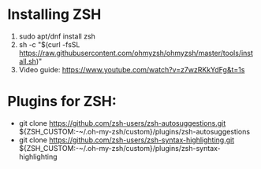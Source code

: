 # Installing ZSH

1. sudo apt/dnf install zsh
2. sh -c "$(curl -fsSL https://raw.githubusercontent.com/ohmyzsh/ohmyzsh/master/tools/install.sh)"
3. Video guide: https://www.youtube.com/watch?v=z7wzRKkYdFg&t=1s

# Plugins for ZSH:

- git clone https://github.com/zsh-users/zsh-autosuggestions.git ${ZSH_CUSTOM:-~/.oh-my-zsh/custom}/plugins/zsh-autosuggestions
- git clone https://github.com/zsh-users/zsh-syntax-highlighting.git ${ZSH_CUSTOM:-~/.oh-my-zsh/custom}/plugins/zsh-syntax-highlighting

